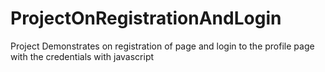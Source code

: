 # ProjectOnRegistrationAndLogin
Project Demonstrates on registration of page and login to the profile page with the credentials with javascript
